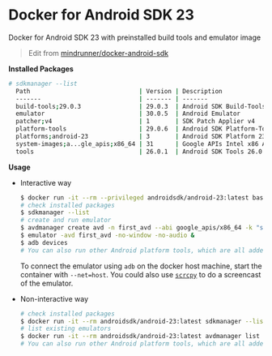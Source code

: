 # Docker for Android SDK 23

Docker for Android SDK 23 with preinstalled build tools and emulator image

> Edit from [mindrunner/docker-android-sdk](https://github.com/mindrunner/docker-android-sdk)

**Installed Packages**
```bash
# sdkmanager --list
  Path                              | Version | Description                       | Location
  -------                           | ------- | -------                           | -------
  build-tools;29.0.3                | 29.0.3  | Android SDK Build-Tools 29.0.3    | build-tools/29.0.3/
  emulator                          | 30.0.5  | Android Emulator                  | emulator/
  patcher;v4                        | 1       | SDK Patch Applier v4              | patcher/v4/
  platform-tools                    | 29.0.6  | Android SDK Platform-Tools        | platform-tools/
  platforms;android-23              | 3       | Android SDK Platform 23           | platforms/android-23/
  system-images;a...gle_apis;x86_64 | 31      | Google APIs Intel x86 Atom_64 ... | system-images/a...le_apis/x86_64/
  tools                             | 26.0.1  | Android SDK Tools 26.0.1          | tools/
```

**Usage**

- Interactive way
  ```bash
  $ docker run -it --rm --privileged androidsdk/android-23:latest bash
  # check installed packages
  $ sdkmanager --list
  # create and run emulator
  $ avdmanager create avd -n first_avd --abi google_apis/x86_64 -k "system-images;android-23;google_apis;x86_64"
  $ emulator -avd first_avd -no-window -no-audio &
  $ adb devices
  # You can also run other Android platform tools, which are all added to the PATH environment variable
  ```

  To connect the emulator using `adb` on the docker host machine, start the container with `--net=host`.
  You could also use [`scrcpy`](https://github.com/Genymobile/scrcpy) to do a screencast of the emulator.

- Non-interactive way
  ```bash
  # check installed packages
  $ docker run -it --rm androidsdk/android-23:latest sdkmanager --list
  # list existing emulators
  $ docker run -it --rm androidsdk/android-23:latest avdmanager list avd
  # You can also run other Android platform tools, which are all added to the PATH environment variable
  ```